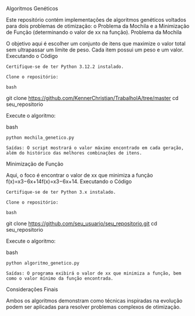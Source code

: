 Algoritmos Genéticos

Este repositório contém implementações de algoritmos genéticos voltados para dois problemas de otimização: o Problema da Mochila e a Minimização de Função (determinando o valor de xx na função).
Problema da Mochila

O objetivo aqui é escolher um conjunto de itens que maximize o valor total sem ultrapassar um limite de peso. Cada item possui um peso e um valor.
Executando o Código

    Certifique-se de ter Python 3.12.2 instalado.

    Clone o repositório:

    bash

git clone https://github.com/KennerChristian/TrabalhoIA/tree/master
cd seu_repositorio

Execute o algoritmo:

bash

    python mochila_genetico.py

    Saídas: O script mostrará o valor máximo encontrado em cada geração, além do histórico das melhores combinações de itens.

Minimização de Função

Aqui, o foco é encontrar o valor de xx que minimiza a função f(x)=x3−6x+14f(x)=x3−6x+14.
Executando o Código

    Certifique-se de ter Python 3.x instalado.

    Clone o repositório:

    bash

git clone https://github.com/seu_usuario/seu_repositorio.git
cd seu_repositorio

Execute o algoritmo:

bash

    python algoritmo_genetico.py

    Saídas: O programa exibirá o valor de xx que minimiza a função, bem como o valor mínimo da função encontrada.

Considerações Finais

Ambos os algoritmos demonstram como técnicas inspiradas na evolução podem ser aplicadas para resolver problemas complexos de otimização.